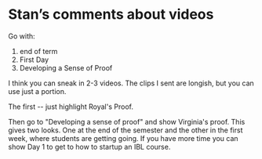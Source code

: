 
# Stan’s comments about videos #


Go with:

1. end of term
2. First Day
3. Developing a Sense of Proof


I think you can sneak in 2-3 videos.  The clips I sent are longish, but you can use just a portion.

The first -- just highlight Royal's Proof.

Then go to "Developing a sense of proof" and show Virginia's proof.  This gives two looks.  One at the end of the semester and the other in the first week, where students are getting going.  If you have more time you can show Day 1 to get to how to startup an IBL course.